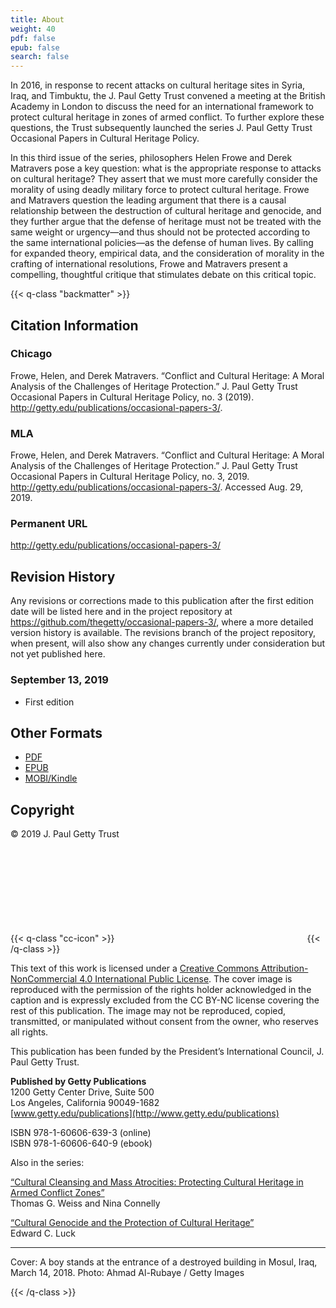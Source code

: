 ```yaml
---
title: About
weight: 40
pdf: false
epub: false
search: false
---
```


In 2016, in response to recent attacks on cultural heritage sites in Syria, Iraq, and Timbuktu, the J.&#160;Paul Getty Trust convened a meeting at the British Academy in London to discuss the need for an international framework to protect cultural heritage in zones of armed conflict. To further explore these questions, the Trust subsequently launched the series J.&#160;Paul Getty Trust Occasional Papers in Cultural Heritage Policy.
 
In this third issue of the series, philosophers Helen Frowe and Derek Matravers pose a key question: what is the appropriate response to attacks on cultural heritage? They assert that we must more carefully consider the morality of using deadly military force to protect cultural heritage. Frowe and Matravers question the leading argument that there is a causal relationship between the destruction of cultural heritage and genocide, and they further argue that the defense of heritage must not be treated with the same weight or urgency—and thus should not be protected according to the same international policies—as the defense of human lives. By calling for expanded theory, empirical data, and the consideration of morality in the crafting of international resolutions, Frowe and Matravers present a compelling, thoughtful critique that stimulates debate on this critical topic.

{{< q-class "backmatter" >}}

## Citation Information

### Chicago

Frowe, Helen, and Derek Matravers. “Conflict and Cultural Heritage: A Moral Analysis of the Challenges of Heritage Protection.” J.&#160;Paul Getty Trust Occasional Papers in Cultural Heritage Policy, no. 3 (2019). http://getty.edu/publications/occasional-papers-3/.

### MLA

Frowe, Helen, and Derek Matravers. “Conflict and Cultural Heritage: A Moral Analysis of the Challenges of Heritage Protection.” J.&#160;Paul Getty Trust Occasional Papers in Cultural Heritage Policy, no. 3, 2019. http://getty.edu/publications/occasional-papers-3/. Accessed <span class="cite-current-date">Aug. 29, 2019</span>.

### Permanent URL

http://getty.edu/publications/occasional-papers-3/

## Revision History

Any revisions or corrections made to this publication after the first edition date will be listed here and in the project repository at https://github.com/thegetty/occasional-papers-3/, where a more detailed version history is available. The revisions branch of the project repository, when present, will also show any changes currently under consideration but not yet published here.

### September 13, 2019
  
  - First edition

## Other Formats

  - [PDF](/downloads/FroweMatravers_ConflictandCulturalHeritage.pdf)
  - [EPUB](/downloads/FroweMatravers_ConflictandCulturalHeritage.epub)
  - [MOBI/Kindle](/downloads/FroweMatravers_ConflictandCulturalHeritage.mobi)

## Copyright

© 2019 J. Paul Getty Trust

{{< q-class "cc-icon" >}}
<svg class="quire-copyright__icon">
<switch>
  <use xlink:href="#cc"></use>
</switch>
<switch>
  <use xlink:href="#cc-by"></use>
  <foreignObject width="135" height="30">
      <img src="/icons/cc-by.png" alt="CC-BY-NC" />
  </foreignObject>
</switch>
<switch>
  <use xlink:href="#cc-by-nc"></use>
  <foreignObject width="135" height="30">
      <img src="/icons/cc-by-nc.png" alt="CC-BY-NC" />
  </foreignObject>
</switch>
</svg>
{{< /q-class >}}

This text of this work is licensed under a [Creative Commons Attribution-NonCommercial 4.0 International Public License](https://creativecommons.org/licenses/by-nc/4.0/). The cover image is reproduced with the permission of the rights holder acknowledged in the caption and is expressly excluded from the CC BY-NC license covering the rest of this publication. The image may not be reproduced, copied, transmitted, or manipulated without consent from the owner, who reserves all rights.

This publication has been funded by the President’s International Council, J. Paul Getty Trust.

**Published by Getty Publications**<br />
1200 Getty Center Drive, Suite 500<br />
Los Angeles, California 90049-1682<br />
[www.getty.edu/publications](http://www.getty.edu/publications)

ISBN 978-1-60606-639-3 (online)<br />
ISBN 978-1-60606-640-9 (ebook)

Also in the series:

[“Cultural Cleansing and Mass Atrocities: Protecting Cultural Heritage in Armed Conflict Zones”](http://getty.edu/publications/pdfs/CulturalCleansing_Weiss_Connelly.pdf) <br />Thomas G. Weiss and Nina Connelly

[“Cultural Genocide and the Protection of Cultural Heritage”](http://getty.edu/publications/pdfs/CulturalGenocide_Luck.pdf) <br />Edward C. Luck 

---

Cover: A boy stands at the entrance of a destroyed building in Mosul, Iraq, March 14, 2018. Photo: Ahmad Al-Rubaye / Getty Images

{{< /q-class >}}